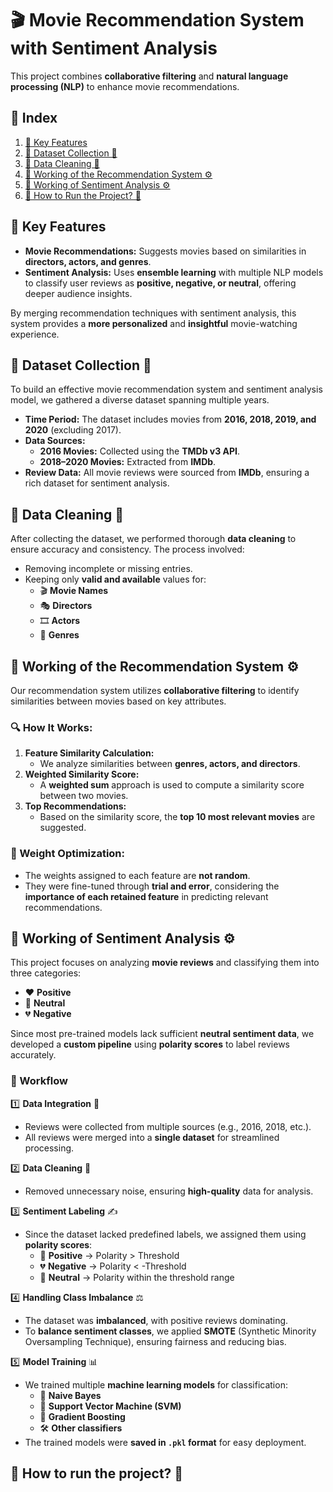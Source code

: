# 🎬 Movie Recommendation System with Sentiment Analysis  

This project combines **collaborative filtering** and **natural language processing (NLP)** to enhance movie recommendations.

## 📌 Index  
1. [🔹 Key Features](#-key-features)  
2. [🔹 Dataset Collection 📖](#-dataset-collection-)  
3. [🔹 Data Cleaning 🧹](#-data-cleaning-)  
4. [🔹 Working of the Recommendation System ⚙️](#-working-of-the-recommendation-system-)  
5. [🔹 Working of Sentiment Analysis ⚙️](#-working-of-sentiment-analysis-)  
6. [🔹 How to Run the Project? 🤔](#-how-to-run-the-project-) 

## 🔹 Key Features  
- **Movie Recommendations:** Suggests movies based on similarities in **directors, actors, and genres**.  
- **Sentiment Analysis:** Uses **ensemble learning** with multiple NLP models to classify user reviews as **positive, negative, or neutral**, offering deeper audience insights.  

By merging recommendation techniques with sentiment analysis, this system provides a **more personalized** and **insightful** movie-watching experience.  

## 🔹 Dataset Collection  📖

To build an effective movie recommendation system and sentiment analysis model, we gathered a diverse dataset spanning multiple years.  

- **Time Period:** The dataset includes movies from **2016, 2018, 2019, and 2020** (excluding 2017).  
- **Data Sources:**
  - **2016 Movies:** Collected using the **TMDb v3 API**.  
  - **2018–2020 Movies:** Extracted from **IMDb**.  
- **Review Data:** All movie reviews were sourced from **IMDb**, ensuring a rich dataset for sentiment analysis.

## 🔹 Data Cleaning  🧹

After collecting the dataset, we performed thorough **data cleaning** to ensure accuracy and consistency. The process involved:  

- Removing incomplete or missing entries.  
- Keeping only **valid and available** values for:  
  - 🎬 **Movie Names**  
  - 🎭 **Directors**  
  - 🎞️ **Actors**  
  - 🎥 **Genres**

## 🔹 Working of the Recommendation System ⚙️  

Our recommendation system utilizes **collaborative filtering** to identify similarities between movies based on key attributes.  

### 🔍 How It Works:  
1. **Feature Similarity Calculation:**  
   - We analyze similarities between **genres, actors, and directors**.  
2. **Weighted Similarity Score:**  
   - A **weighted sum** approach is used to compute a similarity score between two movies.  
3. **Top Recommendations:**  
   - Based on the similarity score, the **top 10 most relevant movies** are suggested.  

### 🎯 Weight Optimization:  
- The weights assigned to each feature are **not random**.  
- They were fine-tuned through **trial and error**, considering the **importance of each retained feature** in predicting relevant recommendations.

## 🔹 Working of Sentiment Analysis ⚙️  

This project focuses on analyzing **movie reviews** and classifying them into three categories:  
- ❤️ **Positive**  
- 🖤 **Neutral**  
- 💔 **Negative**  

Since most pre-trained models lack sufficient **neutral sentiment data**, we developed a **custom pipeline** using **polarity scores** to label reviews accurately.  

### 🚀 Workflow  

1️⃣ **Data Integration** 📂  
   - Reviews were collected from multiple sources (e.g., 2016, 2018, etc.).  
   - All reviews were merged into a **single dataset** for streamlined processing.  

2️⃣ **Data Cleaning** 🧹  
   - Removed unnecessary noise, ensuring **high-quality** data for analysis.  

3️⃣ **Sentiment Labeling** ✍  
   - Since the dataset lacked predefined labels, we assigned them using **polarity scores**:  
     - 💚 **Positive** → Polarity > Threshold  
     - 💔 **Negative** → Polarity < -Threshold  
     - 🖤 **Neutral** → Polarity within the threshold range  

4️⃣ **Handling Class Imbalance** ⚖  
   - The dataset was **imbalanced**, with positive reviews dominating.  
   - To **balance sentiment classes**, we applied **SMOTE** (Synthetic Minority Oversampling Technique), ensuring fairness and reducing bias.  

5️⃣ **Model Training** 📊  
   - We trained multiple **machine learning models** for classification:  
     - 🤖 **Naive Bayes**  
     - 🧠 **Support Vector Machine (SVM)**  
     - 🚀 **Gradient Boosting**  
     - 🛠 **Other classifiers**  
   - The trained models were **saved in `.pkl` format** for easy deployment.

## 🔹 How to run the project? 🤔
